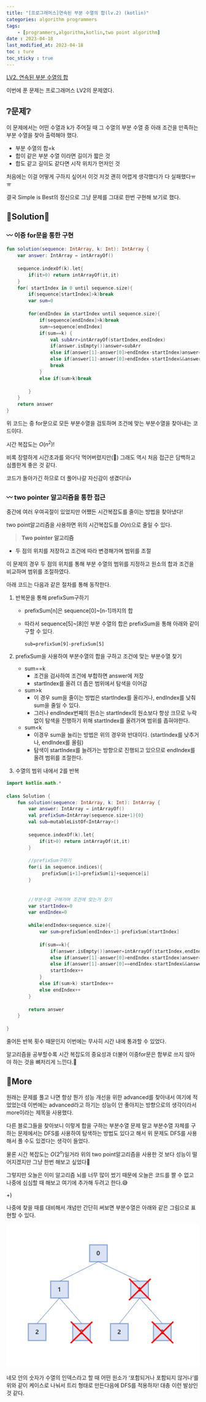 ```yaml
---
title: "[프로그래머스]연속된 부분 수열의 합(lv.2) (kotlin)"
categories: algorithm programmers
tags:
    - [programmers,algorithm,kotlin,two point algorithm]
date : 2023-04-18
last_modified_at: 2023-04-18
toc : ture
toc_sticky : true
---
```


[LV2. 연속된 부분 수열의 합](https://school.programmers.co.kr/learn/courses/30/lessons/178870)

이번에 푼 문제는 프로그래머스 LV2의 문제였다.

## ❔문제❔

이 문제에서는 어떤 수열과 k가 주어질 때 그 수열의 부분 수열 중 아래 조건을 만족하는 부분 수열을 찾아 출력해야 했다.

- 부분 수열의 합=k
- 합이 같은 부분 수열 이라면 길이가 짧은 것
- 합도 같고 길이도 같다면 시작 위치가 먼저인 것

처음에는 이걸 어떻게 구하지 싶어서 이것 저것 괜히 어렵게 생각했다가 다 실패했다ㅠㅠ

결국 Simple is Best의 정신으로 그냥 문제를 그대로 한번 구현해 보기로 했다.

## 🙌Solution🙌

### 〰️ 이중 for문을 통한 구현

```kotlin
fun solution(sequence: IntArray, k: Int): IntArray {
    var answer: IntArray = intArrayOf()
    
    sequence.indexOf(k).let{
        if(it>0) return intArrayOf(it,it)
    }  
    for( startIndex in 0 until sequence.size){
        if(sequence[startIndex]>k)break
        var sum=0      
        
        for(endIndex in startIndex until sequence.size){
            if(sequence[endIndex]>k)break
            sum+=sequence[endIndex]
            if(sum==k) {
                val subArr=intArrayOf(startIndex,endIndex)
                if(answer.isEmpty())answer=subArr
                else if(answer[1]-answer[0]>endIndex-startIndex)answer=subArr
                else if(answer[1]-answer[0]>endIndex-startIndex&&answer[0]>startIndex)answer=subArr
                break
            }
            else if(sum>k)break
        
        }
    }     
    return answer
}
```

위 코드는 중 for문으로 모든 부분수열을 검토하며 조건에 맞는 부분수열을 찾아내는 코드이다.

시간 복잡도는 $O(n^2)$!

 비록 장렬하게 시간초과를 와다닥 먹어버렸지만(🥲) 그래도 역시 처음 접근은 담백하고 심플한게 좋은 것 같다.

코드가 돌아가긴 하므로 더 풀어나갈 자신감이 생겼다!👍

### 〰️ two pointer 알고리즘을 통한 접근

중간에 여러 우여곡절이 있었지만 어쨌든 시간복잡도를 줄이는 방법을 찾아냈다!

two point알고리즘을 사용하면 위의 시간복잡도를 $O(n)$으로 줄일 수 있다.

> **Two pointer 알고리즘**
> 
- 두 점의 위치를 저장하고 조건에 따라 변경해가며 범위를 조절

이 문제의 경우 두 점의 위치를 통해 부분 수열의 범위를 지정하고 원소의 합과 조건을 비교하며 범위를 조절하였다.

아래 코드는 다음과 같은 절차를 통해 동작한다.

1. 반복문을 통해 prefixSum구하기
    - prefixSum[n]은 sequence[0]~[n-1]까지의 합
    - 따라서 sequence[5]~[8]인 부분 수열의 합은 prefixSum을 통해 아래와 같이 구할 수 있다.
        
        `sub=prefixSum[9]-prefixSum[5]`
        
2. prefixSum을 사용하여 부분수열의 합을 구하고 조건에 맞는 부분수열 찾기
    - sum==k 
        - 조건을 검사하여 조건에 부합하면 answer에 저장
        - startIndex를 올려 더 좁은 범위에서 탐색을 이어감
    - sum>k 
        - 이 경우 sum을 줄이는 방법은 startIndex를 올리거나, endIndex를 낮춰 sum을 줄일 수 있다.
        - 그러나 endIndex번째의 원소는 startIndex의 원소보다 항상 크므로 누락없이 탐색을 진행하기 위해 startIndex를 올려가며 범위를 좁혀야한다.
    - sum<k
        - 이경우 sum을 늘리는 방법은 위의 경우와 반대이다. (startIndex를 낮추거나, endIndex를 올림)
        - 탐색이 startIndex를 늘려가는 방향으로 진행되고 있으므로 endIndex를 올려 범위를 조절한다.
3. 수열의 범위 내에서 2를 반복

```kotlin
import kotlin.math.*

class Solution {
	fun solution(sequence: IntArray, k: Int): IntArray {
	    var answer: IntArray = intArrayOf()
	    val prefixSum=IntArray(sequence.size+1){0}
	    val sub=mutableListOf<IntArray>()
	    
	    sequence.indexOf(k).let{
	        if(it>0) return intArrayOf(it,it)
	    }
	    
	    //prefixSum구하기
	    for(i in sequence.indices){
	         prefixSum[i+1]=prefixSum[i]+sequence[i]
	    }
	    
	    
	    //부분수열 구해가며 조건에 맞는거 찾기
	    var startIndex=0
	    var endIndex=0
	    
	    while(endIndex<sequence.size){
	        var sum=prefixSum[endIndex+1]-prefixSum[startIndex]
	        
	        if(sum==k){
	            if(answer.isEmpty())answer=intArrayOf(startIndex,endIndex)
	            else if(answer[1]-answer[0]>endIndex-startIndex)answer=intArrayOf(startIndex,endIndex)
	            else if(answer[1]-answer[0]==endIndex-startIndex&&answer[0]>startIndex) answer=intArrayOf(startIndex,endIndex)
	            startIndex++
	        }
	        else if(sum>k) startIndex++
	        else endIndex++
	    }
	    
	    return answer
	}
    
}
```

줄어든 반복 횟수 때문인지 이번에는 무사히 시간 내에 통과할 수 있었다.

알고리즘을 공부할수록 시간 복잡도의 중요성과 더불어 이중for문은 함부로 쓰지 않아야 하는 것을 뼈저리게 느낀다.🥲

## 🚀More

원래는 문제를 풀고 나면 항상 뭔가 성능 개선을 위한 advanced를 찾아내서 여기에 적었었는데 이번에는 advanced라고 하기는 성능이 안 좋아지는 방향으로의 생각이라서 more이라는 제목을 사용했다.

다른 블로그들을 찾아보니 이렇게 합을 구하는 부분수열 문제 말고 부분수열 자체를 구하는 문제에서는 DFS를 사용하여 탐색하는 방법도 있다고 해서 위 문제도 DFS를 사용해서 풀 수도 있겠다는 생각이 들었다.

물론 시간 복잡도는 $O(2^n)$일거라 위의 two point알고리즘을 사용한 것 보다 성능이 떨어지겠지만 그냥 한번 해보고 싶었다🤔

그렇지만 오늘은 이미 알고리즘 뇌를 너무 많이 썼기 때문에 오늘은 코드를 짤 수 없고 나중에 심심할 때 해보고 여기에 추가해 두려고 한다.😅

+)

나중에 찾을 때를 대비해서 개념만 간단히 써보면 부분수열은 아래와 같은 그림으로 표현할 수 있다. 

<img src="/assets/image/programmers/230418_programmers_sum_of_consecutive_subsequence/sub_sequence_tree.png">

네모 안의 숫자가 수열의 인덱스라고 할 때 어떤 원소가 ‘포함되거나 포함되지 않거나’를 위와 같이 케이스로 나눠서 트리 형태로 만든다음에 DFS를 적용하자! 대충 이런 발상인 것 같다.